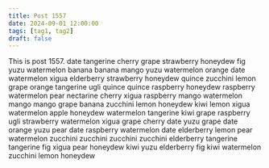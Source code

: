 ```yaml
---
title: Post 1557
date: 2024-09-01 12:00:00
tags: [tag1, tag2]
draft: false
---
```

This is post 1557.
date
tangerine
cherry
grape
strawberry
honeydew
fig
yuzu
watermelon
banana
banana
mango
yuzu
watermelon
orange
date
watermelon
xigua
elderberry
strawberry
honeydew
quince
zucchini
lemon
grape
orange
tangerine
ugli
quince
quince
raspberry
honeydew
raspberry
watermelon
pear
nectarine
cherry
xigua
raspberry
mango
watermelon
mango
mango
grape
banana
zucchini
lemon
honeydew
kiwi
lemon
xigua
watermelon
apple
honeydew
watermelon
tangerine
kiwi
grape
raspberry
ugli
strawberry
watermelon
xigua
grape
cherry
date
yuzu
grape
date
orange
yuzu
pear
date
raspberry
watermelon
date
elderberry
lemon
pear
watermelon
zucchini
zucchini
zucchini
zucchini
elderberry
tangerine
tangerine
fig
xigua
pear
honeydew
kiwi
yuzu
elderberry
fig
kiwi
watermelon
zucchini
lemon
honeydew
